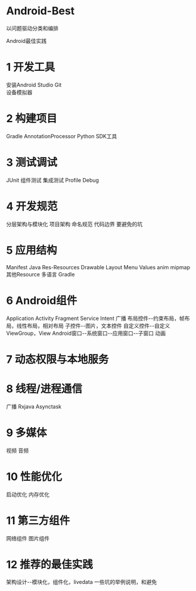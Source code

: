 # Android-Best

以问题驱动分类和编排

Android最佳实践


# 1 开发工具

安装Android Studio 
Git  
设备模拟器  

# 2 构建项目
Gradle
AnnotationProcessor
Python
SDK工具

# 3 测试调试
JUnit
组件测试
集成测试
Profile
Debug

# 4 开发规范
分层架构与模块化
项目架构
命名规范
代码边界
要避免的坑

# 5 应用结构
Manifest
Java
Res-Resources
Drawable
Layout
Menu
Values
anim
mipmap
其他Resource
多语言
Gradle

# 6 Android组件
Application
Activity
Fragment
Service
Intent
广播
布局控件--约束布局，帧布局，线性布局，相对布局
子控件--图片，文本控件
自定义控件--自定义ViewGroup，View
Android窗口--系统窗口--应用窗口--子窗口
动画

# 7 动态权限与本地服务


# 8 线程/进程通信
广播
Rxjava
Asynctask

# 9 多媒体
视频
音频

# 10 性能优化
启动优化
内存优化

# 11 第三方组件
网络组件
图片组件

# 12 推荐的最佳实践
架构设计--模块化，组件化，livedata
一些坑的举例说明，和避免






